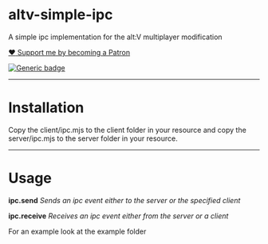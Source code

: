 # altv-simple-ipc
A simple ipc implementation for the alt:V multiplayer modification

[:heart: Support me by becoming a Patron](https://www.patreon.com/leonmrbonnie/)<br>

[![Generic badge](https://img.shields.io/badge/.altv_Installer%3F-Yes!-4E753E.svg)](https://shields.io/)

---

# Installation
Copy the client/ipc.mjs to the client folder in your resource and copy the server/ipc.mjs to the server folder in your resource.

---

# Usage
<b>ipc.send</b>
<i>Sends an ipc event either to the server or the specified client</i>

<b>ipc.receive</b>
<i>Receives an ipc event either from the server or a client</i>

For an example look at the example folder
